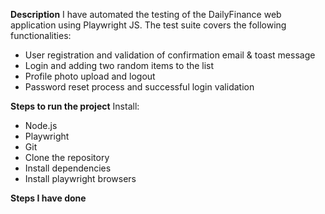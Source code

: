 **Description**
I have automated the testing of the DailyFinance web application using Playwright JS. The test suite covers the following functionalities:

* User registration and validation of confirmation email & toast message
* Login and adding two random items to the list
* Profile photo upload and logout
* Password reset process and successful login validation

**Steps to run the project**
Install:
* Node.js
* Playwright
* Git
* Clone the repository
* Install dependencies
* Install playwright browsers

**Steps I have done**
